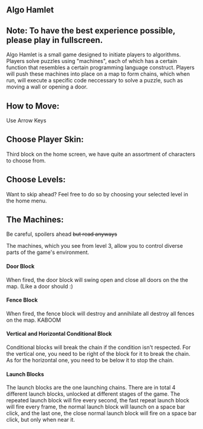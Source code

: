 ## Algo Hamlet
## Note: To have the best experience possible, please play in fullscreen. 
Algo Hamlet is a small game designed to initiate players to algorithms. Players solve puzzles using "machines", each of which has a certain function that resembles a certain programming language construct. Players will push these machines into place on a map to form chains, which when run, will execute a specific code neccessary to solve a puzzle, such as moving a wall or opening a door.  

## How to Move: 
Use Arrow Keys

## Choose Player Skin:
Third block on the home screen, we have quite an assortment of characters to choose from.

## Choose Levels:
Want to skip ahead? Feel free to do so by choosing your selected level in the home menu.

## The Machines:
Be careful, spoilers ahead ~~but read anyways~~

The machines, which you see from level 3, allow you to control diverse parts of the game's environment.

#### Door Block
When fired, the door block will swing open and close all doors on the the map. (Like a door should :)

#### Fence Block
When fired, the fence block will destroy and annihilate all destroy all fences on the map. KABOOM

#### Vertical and Horizontal Conditional Block
Conditional blocks will break the chain if the condition isn't respected. For the vertical one, you need to be right of the block for it to break the chain. As for the horizontal one, you need to be below it to stop the chain.

#### Launch Blocks
The launch blocks are the one launching chains. There are in total 4 different launch blocks, unlocked at different stages of the game. The repeated launch block will fire every second, the fast repeat launch block will fire every frame, the normal launch block will launch on a space bar click, and the last one, the close normal launch block will fire on a space bar click, but only when near it.